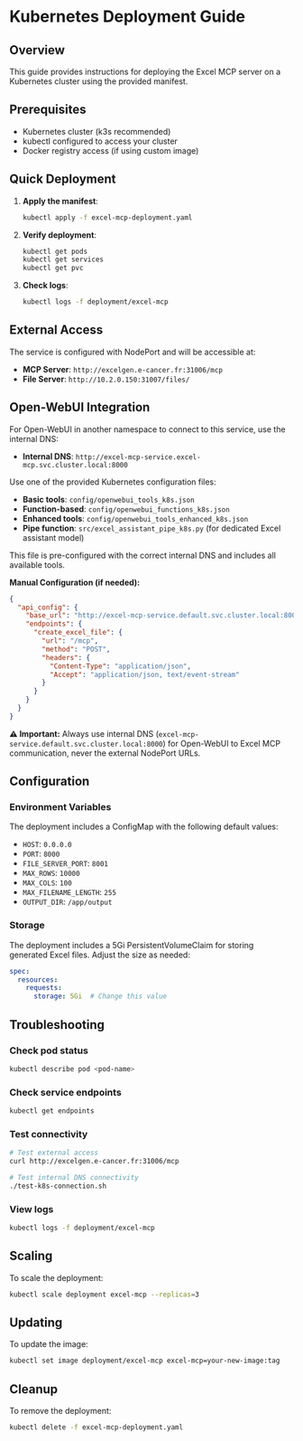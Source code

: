 # Kubernetes Deployment Guide

## Overview

This guide provides instructions for deploying the Excel MCP server on a Kubernetes cluster using the provided manifest.

## Prerequisites

- Kubernetes cluster (k3s recommended)
- kubectl configured to access your cluster
- Docker registry access (if using custom image)

## Quick Deployment

1. **Apply the manifest**:
   ```bash
   kubectl apply -f excel-mcp-deployment.yaml
   ```

2. **Verify deployment**:
   ```bash
   kubectl get pods
   kubectl get services
   kubectl get pvc
   ```

3. **Check logs**:
   ```bash
   kubectl logs -f deployment/excel-mcp
   ```

## External Access

The service is configured with NodePort and will be accessible at:

- **MCP Server**: `http://excelgen.e-cancer.fr:31006/mcp`
- **File Server**: `http://10.2.0.150:31007/files/`

## Open-WebUI Integration

For Open-WebUI in another namespace to connect to this service, use the internal DNS:

- **Internal DNS**: `http://excel-mcp-service.excel-mcp.svc.cluster.local:8000`

Use one of the provided Kubernetes configuration files:

- **Basic tools**: `config/openwebui_tools_k8s.json`
- **Function-based**: `config/openwebui_functions_k8s.json`
- **Enhanced tools**: `config/openwebui_tools_enhanced_k8s.json`
- **Pipe function**: `src/excel_assistant_pipe_k8s.py` (for dedicated Excel assistant model)

This file is pre-configured with the correct internal DNS and includes all available tools.

**Manual Configuration (if needed):**

```json
{
  "api_config": {
    "base_url": "http://excel-mcp-service.default.svc.cluster.local:8000",
    "endpoints": {
      "create_excel_file": {
        "url": "/mcp",
        "method": "POST",
        "headers": {
          "Content-Type": "application/json",
          "Accept": "application/json, text/event-stream"
        }
      }
    }
  }
}
```

**⚠️ Important:** Always use internal DNS (`excel-mcp-service.default.svc.cluster.local:8000`) for Open-WebUI to Excel MCP communication, never the external NodePort URLs.

## Configuration

### Environment Variables

The deployment includes a ConfigMap with the following default values:

- `HOST`: `0.0.0.0`
- `PORT`: `8000`
- `FILE_SERVER_PORT`: `8001`
- `MAX_ROWS`: `10000`
- `MAX_COLS`: `100`
- `MAX_FILENAME_LENGTH`: `255`
- `OUTPUT_DIR`: `/app/output`

### Storage

The deployment includes a 5Gi PersistentVolumeClaim for storing generated Excel files. Adjust the size as needed:

```yaml
spec:
  resources:
    requests:
      storage: 5Gi  # Change this value
```

## Troubleshooting

### Check pod status
```bash
kubectl describe pod <pod-name>
```

### Check service endpoints
```bash
kubectl get endpoints
```

### Test connectivity
```bash
# Test external access
curl http://excelgen.e-cancer.fr:31006/mcp

# Test internal DNS connectivity
./test-k8s-connection.sh
```

### View logs
```bash
kubectl logs -f deployment/excel-mcp
```

## Scaling

To scale the deployment:
```bash
kubectl scale deployment excel-mcp --replicas=3
```

## Updating

To update the image:
```bash
kubectl set image deployment/excel-mcp excel-mcp=your-new-image:tag
```

## Cleanup

To remove the deployment:
```bash
kubectl delete -f excel-mcp-deployment.yaml
```